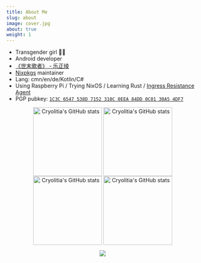 ```yaml
---
title: About Me
slug: about
image: cover.jpg
about: true
weight: 1
---
```


- Transgender girl 🏳️‍⚧️
- Android developer
- [《世末歌者》 - 乐正绫](https://music.163.com/#/song?id=429460239)
- [Nixpkgs](https://github.com/NixOS/nixpkgs) maintainer
- Lang: cmn/en/de/Kotlin/C#
- Using Raspberry Pi / Trying NixOS / Learning  Rust / [Ingress Resistance Agent](https://github.com/Cryolitia/Artworks/blob/main/BioCard_2019_v0.2.jpg)
- PGP pubkey: [`1C3C 6547 538D 7152 310C 0EEA 84DD 0C01 30A5 4DF7`](http://keyserver.ubuntu.com/pks/lookup?op=vindex&search=0x84dd0c0130a54df7)

<p align="center">
  <img class="show-in-light" style="height: 180px;" align="center" src="https://github-readme-stats.vercel.app/api?username=Cryolitia&include_all_commits=true&count_private=true" alt="Cryolitia's GitHub stats" />
  <img class="show-in-dark" style="height: 180px;" align="center" src="https://github-readme-stats.vercel.app/api?username=Cryolitia&include_all_commits=true&count_private=true&theme=nord" alt="Cryolitia's GitHub stats" />
  <img class="show-in-light" style="height: 180px;" align="center" src="https://github-readme-stats.vercel.app/api/top-langs/?username=Cryolitia&layout=compact&hide=markdown" alt="Cryolitia's GitHub stats" />
  <img class="show-in-dark" style="height: 180px;" align="center" src="https://github-readme-stats.vercel.app/api/top-langs/?username=Cryolitia&layout=compact&theme=nord&hide=markdown" alt="Cryolitia's GitHub stats" />
</p>

<p align="center">
  <img src="https://skillicons.dev/icons?i=androidstudio,blender,cs,cpp,cloudflare,git,idea,kotlin,latex,linux,nix,raspberrypi,rust,vscode" />
</p>
